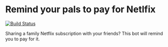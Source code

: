 # Remind your pals to pay for Netlfix

[![Build Status](https://travis-ci.org/ddddm/remind-to-pay-netflix-bot.svg?branch=master)](https://travis-ci.org/ddddm/remind-to-pay-netflix-bot)

Sharing a family Netflix subscription with your friends? This bot will remind you to pay for it. 
